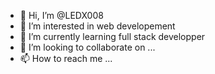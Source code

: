 - 👋 Hi, I’m @LEDX008
- 👀 I’m interested in web developement
- 🌱 I’m currently learning full stack developper 
- 💞️ I’m looking to collaborate on ...
- 📫 How to reach me ...

<!---
LEDX008/LEDX008 is a ✨ special ✨ repository because its `README.md` (this file) appears on your GitHub profile.
You can click the Preview link to take a look at your changes.
--->
